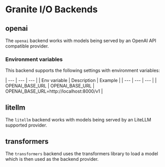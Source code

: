 # Granite I/O Backends

## openai

The `openai` backend works with models being served by an OpenAI API compatible provider.

### Environment variables

This backend supports the following settings with environment variables:

| --- | --- | --- |
| Env variable | Description | Example |
| --- | --- | --- |
| OPENAI_BASE_URL | OPENAI_BASE_URL | OPENAI_BASE_URL=http://localhost:8000/v1  |

## litellm

The `litellm` backend works with models being served by an LiteLLM supported provider.

## transformers

The `transformers` backend uses the transformers library to load a model which is then used as the backend provider.
